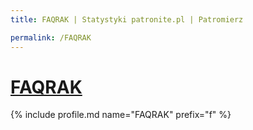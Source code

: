 ```yaml
---
title: FAQRAK | Statystyki patronite.pl | Patromierz

permalink: /FAQRAK
---
```


# [FAQRAK](https://patronite.pl/FAQRAK)

{% include profile.md name="FAQRAK" prefix="f" %}
